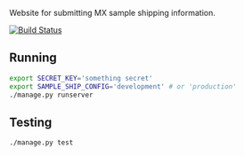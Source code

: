 Website for submitting MX sample shipping information.

[![Build Status](https://travis-ci.org/AustralianSynchrotron/mx-sample-ship.svg)](https://travis-ci.org/AustralianSynchrotron/mx-sample-ship)


## Running

```bash
export SECRET_KEY='something secret'
export SAMPLE_SHIP_CONFIG='development' # or 'production'
./manage.py runserver
```

## Testing

```bash
./manage.py test
```
